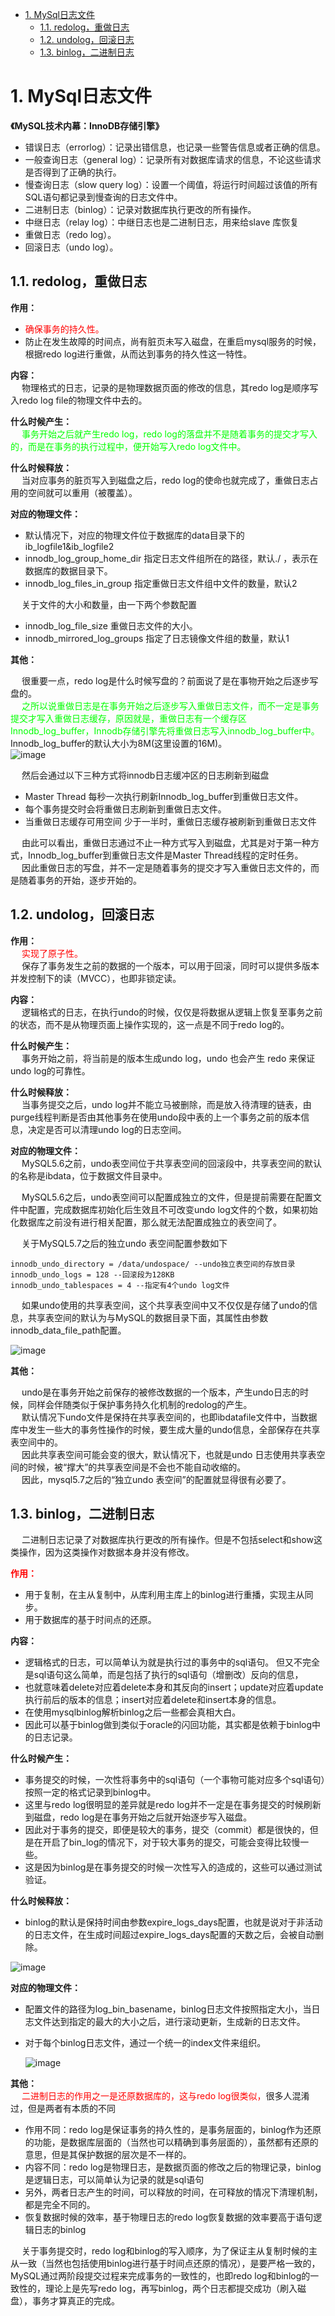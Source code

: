 

<!-- TOC -->

- [1. MySql日志文件](#1-mysql日志文件)
    - [1.1. redolog，重做日志](#11-redolog重做日志)
    - [1.2. undolog，回滚日志](#12-undolog回滚日志)
    - [1.3. binlog，二进制日志](#13-binlog二进制日志)

<!-- /TOC -->


# 1. MySql日志文件  
**《MySQL技术内幕：InnoDB存储引擎》**  

* 错误日志（errorlog）：记录出错信息，也记录一些警告信息或者正确的信息。
* 一般查询日志（general log）：记录所有对数据库请求的信息，不论这些请求是否得到了正确的执行。
* 慢查询日志（slow query log）：设置一个阈值，将运行时间超过该值的所有SQL语句都记录到慢查询的日志文件中。
* 二进制日志（binlog）：记录对数据库执行更改的所有操作。
* 中继日志（relay log）：中继日志也是二进制日志，用来给slave 库恢复
* 重做日志（redo log）。
* 回滚日志（undo log）。

<!-- 
1.1. 事务日志
1.1.1. 事务日志简介  
&emsp; InnoDB 使用日志来减少提交事务时的开销。因为日志中已经记录了事务，就无须在每个事务提交时把缓冲池的脏块刷新(flush)到磁盘中。  
&emsp; 事务修改的数据和索引通常会映射到表空间的随机位置，所以刷新这些变更到磁盘需要很多随机 IO。  
&emsp; InnoDB 假设使用常规磁盘，随机IO比顺序IO昂贵得多，因为一个IO请求需要时间把磁头移到正确的位置，然后等待磁盘上读出需要的部分，再转到开始位置。  
&emsp; InnoDB用日志把随机IO变成顺序IO。一旦日志安全写到磁盘，事务就持久化了，即使断电了，InnoDB可以重放日志并且恢复已经提交的事务。  
&emsp; InnoDB 使用一个后台线程智能地刷新这些变更到数据文件。这个线程可以批量组合写入，使得数据写入更顺序，以提高效率。  
&emsp; 事务日志可以帮助提高事务效率：  

* 使用事务日志，存储引擎在修改表的数据时只需要修改其内存拷贝，再把该修改行为记录到持久在硬盘上的事务日志中，而不用每次都将修改的数据本身持久到磁盘。  
* 事务日志采用的是追加的方式，因此写日志的操作是磁盘上一小块区域内的顺序I/O，而不像随机I/O需要在磁盘的多个地方移动磁头，所以采用事务日志的方式相对来说要快得多。  
* 事务日志持久以后，内存中被修改的数据在后台可以慢慢刷回到磁盘。  
* 如果数据的修改已经记录到事务日志并持久化，但数据本身没有写回到磁盘，此时系统崩溃，存储引擎在重启时能够自动恢复这一部分修改的数据。  

&emsp; 目前来说，大多数存储引擎都是这样实现的，通常称之为预写式日志（Write-Ahead Logging），修改数据需要写两次磁盘。  
-->

## 1.1. redolog，重做日志
<!--
* redo log（重做日志） 实现持久化  
&emsp; 在innoDB的存储引擎中，事务日志通过重做(redo)日志和innoDB存储引擎的日志缓冲(InnoDB Log Buffer)实现。<font color = "red">事务开启时，事务中的操作，都会先写入存储引擎的日志缓冲中，在事务提交之前，这些缓冲的日志都需要提前刷新到磁盘上持久化，</font>这就是DBA们口中常说的“日志先行”(Write-Ahead Logging)。<font color = "red">当事务提交之后，在Buffer Pool中映射的数据文件才会慢慢刷新到磁盘。</font>此时如果数据库崩溃或者宕机，那么当系统重启进行恢复时，就可以根据redo log中记录的日志，把数据库恢复到崩溃前的一个状态。未完成的事务，可以继续提交，也可以选择回滚，这基于恢复的策略而定。  
&emsp; 在系统启动的时候，就已经为redo log分配了一块连续的存储空间，以顺序追加的方式记录Redo Log，通过顺序IO来改善性能。所有的事务共享redo log的存储空间，它们的Redo Log按语句的执行顺序，依次交替的记录在一起。  
-->

**作用：**  

* <font color = "red">确保事务的持久性。</font>  
* 防止在发生故障的时间点，尚有脏页未写入磁盘，在重启mysql服务的时候，根据redo log进行重做，从而达到事务的持久性这一特性。  

**内容：**  
&emsp; 物理格式的日志，记录的是物理数据页面的修改的信息，其redo log是顺序写入redo log file的物理文件中去的。  

**什么时候产生：**  
&emsp; <font color = "lime">事务开始之后就产生redo log，redo log的落盘并不是随着事务的提交才写入的，而是在事务的执行过程中，便开始写入redo log文件中。</font>  

**什么时候释放：**  
&emsp; 当对应事务的脏页写入到磁盘之后，redo log的使命也就完成了，重做日志占用的空间就可以重用（被覆盖）。  

**对应的物理文件：**  

* 默认情况下，对应的物理文件位于数据库的data目录下的ib_logfile1&ib_logfile2  
* innodb_log_group_home_dir 指定日志文件组所在的路径，默认./ ，表示在数据库的数据目录下。  
* innodb_log_files_in_group 指定重做日志文件组中文件的数量，默认2  

&emsp; 关于文件的大小和数量，由一下两个参数配置  

* innodb_log_file_size 重做日志文件的大小。  
* innodb_mirrored_log_groups 指定了日志镜像文件组的数量，默认1  

**其他：**  

&emsp; 很重要一点，redo log是什么时候写盘的？前面说了是在事物开始之后逐步写盘的。  
&emsp; <font color = "lime">之所以说重做日志是在事务开始之后逐步写入重做日志文件，而不一定是事务提交才写入重做日志缓存，原因就是，重做日志有一个缓存区Innodb_log_buffer，Innodb存储引擎先将重做日志写入innodb_log_buffer中。</font>Innodb_log_buffer的默认大小为8M(这里设置的16M)。  
    ![image](https://gitee.com/wt1814/pic-host/raw/master/images/SQL/sql-80.png)  

&emsp; 然后会通过以下三种方式将innodb日志缓冲区的日志刷新到磁盘

* Master Thread 每秒一次执行刷新Innodb_log_buffer到重做日志文件。  
* 每个事务提交时会将重做日志刷新到重做日志文件。  
* 当重做日志缓存可用空间 少于一半时，重做日志缓存被刷新到重做日志文件  

&emsp; 由此可以看出，重做日志通过不止一种方式写入到磁盘，尤其是对于第一种方式，Innodb_log_buffer到重做日志文件是Master Thread线程的定时任务。  
&emsp; 因此重做日志的写盘，并不一定是随着事务的提交才写入重做日志文件的，而是随着事务的开始，逐步开始的。  


## 1.2. undolog，回滚日志

<!-- 
* undo log（回滚日志）  实现原子性  
&emsp; undo log 主要为事务的回滚服务。在事务执行的过程中，除了记录redo log，还会记录一定量的undo log。<font color = "red">undo log记录了数据在每个操作前的状态，如果事务执行过程中需要回滚，就可以根据undo log进行回滚操作。</font>单个事务的回滚，只会回滚当前事务做的操作，并不会影响到其他的事务做的操作。  
&emsp; Undo记录的是已部分完成并且写入硬盘的未完成的事务，默认情况下回滚日志是记录下表空间中的（共享表空间或者独享表空间）  

&emsp; 二种日志均可以视为一种恢复操作，redo_log是恢复提交事务修改的页操作，而undo_log是回滚行记录到特定版本。二者记录的内容也不同，redo_log是物理日志，记录页的物理修改操作，而undo_log是逻辑日志，根据每行记录进行记录。  
-->

**作用：**   
&emsp; <font color = "red">实现了原子性。</font>   
&emsp; 保存了事务发生之前的数据的一个版本，可以用于回滚，同时可以提供多版本并发控制下的读（MVCC），也即非锁定读。  

**内容：**  
&emsp; 逻辑格式的日志，在执行undo的时候，仅仅是将数据从逻辑上恢复至事务之前的状态，而不是从物理页面上操作实现的，这一点是不同于redo log的。  

**什么时候产生：**  
&emsp; 事务开始之前，将当前是的版本生成undo log，undo 也会产生 redo 来保证undo log的可靠性。  

**什么时候释放：**  
&emsp; 当事务提交之后，undo log并不能立马被删除，而是放入待清理的链表，由purge线程判断是否由其他事务在使用undo段中表的上一个事务之前的版本信息，决定是否可以清理undo log的日志空间。  

**对应的物理文件：**  
&emsp; MySQL5.6之前，undo表空间位于共享表空间的回滚段中，共享表空间的默认的名称是ibdata，位于数据文件目录中。  

&emsp; MySQL5.6之后，undo表空间可以配置成独立的文件，但是提前需要在配置文件中配置，完成数据库初始化后生效且不可改变undo log文件的个数，如果初始化数据库之前没有进行相关配置，那么就无法配置成独立的表空间了。  

&emsp; 关于MySQL5.7之后的独立undo 表空间配置参数如下

    innodb_undo_directory = /data/undospace/ --undo独立表空间的存放目录
    innodb_undo_logs = 128 --回滚段为128KB
    innodb_undo_tablespaces = 4 --指定有4个undo log文件

&emsp; 如果undo使用的共享表空间，这个共享表空间中又不仅仅是存储了undo的信息，共享表空间的默认为与MySQL的数据目录下面，其属性由参数innodb_data_file_path配置。  

![image](https://gitee.com/wt1814/pic-host/raw/master/images/SQL/sql-81.png)  


**其他：**  

&emsp; undo是在事务开始之前保存的被修改数据的一个版本，产生undo日志的时候，同样会伴随类似于保护事务持久化机制的redolog的产生。  
&emsp; 默认情况下undo文件是保持在共享表空间的，也即ibdatafile文件中，当数据库中发生一些大的事务性操作的时候，要生成大量的undo信息，全部保存在共享表空间中的。  
&emsp; 因此共享表空间可能会变的很大，默认情况下，也就是undo 日志使用共享表空间的时候，被“撑大”的共享表空间是不会也不能自动收缩的。  
&emsp; 因此，mysql5.7之后的“独立undo 表空间”的配置就显得很有必要了。  



## 1.3. binlog，二进制日志  
&emsp; 二进制日志记录了对数据库执行更改的所有操作。但是不包括select和show这类操作，因为这类操作对数据本身并没有修改。  

**<font color = "red">作用：</font>**  

* 用于复制，在主从复制中，从库利用主库上的binlog进行重播，实现主从同步。
* 用于数据库的基于时间点的还原。

**内容：**

* 逻辑格式的日志，可以简单认为就是执行过的事务中的sql语句。
但又不完全是sql语句这么简单，而是包括了执行的sql语句（增删改）反向的信息，
* 也就意味着delete对应着delete本身和其反向的insert；update对应着update执行前后的版本的信息；insert对应着delete和insert本身的信息。
* 在使用mysqlbinlog解析binlog之后一些都会真相大白。
* 因此可以基于binlog做到类似于oracle的闪回功能，其实都是依赖于binlog中的日志记录。

**什么时候产生：**

* 事务提交的时候，一次性将事务中的sql语句（一个事物可能对应多个sql语句）按照一定的格式记录到binlog中。
* 这里与redo log很明显的差异就是redo log并不一定是在事务提交的时候刷新到磁盘，redo log是在事务开始之后就开始逐步写入磁盘。
* 因此对于事务的提交，即便是较大的事务，提交（commit）都是很快的，但是在开启了bin_log的情况下，对于较大事务的提交，可能会变得比较慢一些。
* 这是因为binlog是在事务提交的时候一次性写入的造成的，这些可以通过测试验证。

**什么时候释放：**

* binlog的默认是保持时间由参数expire_logs_days配置，也就是说对于非活动的日志文件，在生成时间超过expire_logs_days配置的天数之后，会被自动删除。

![image](https://gitee.com/wt1814/pic-host/raw/master/images/SQL/sql-82.png)  


**对应的物理文件：**

* 配置文件的路径为log_bin_basename，binlog日志文件按照指定大小，当日志文件达到指定的最大的大小之后，进行滚动更新，生成新的日志文件。
* 对于每个binlog日志文件，通过一个统一的index文件来组织。

    ![image](https://gitee.com/wt1814/pic-host/raw/master/images/SQL/sql-83.png)  

**其他：**  
&emsp; <font color = "red">二进制日志的作用之一是还原数据库的，这与redo log很类似，</font>很多人混淆过，但是两者有本质的不同  

* 作用不同：redo log是保证事务的持久性的，是事务层面的，binlog作为还原的功能，是数据库层面的（当然也可以精确到事务层面的），虽然都有还原的意思，但是其保护数据的层次是不一样的。
* 内容不同：redo log是物理日志，是数据页面的修改之后的物理记录，binlog是逻辑日志，可以简单认为记录的就是sql语句
* 另外，两者日志产生的时间，可以释放的时间，在可释放的情况下清理机制，都是完全不同的。
* 恢复数据时候的效率，基于物理日志的redo log恢复数据的效率要高于语句逻辑日志的binlog

&emsp; 关于事务提交时，redo log和binlog的写入顺序，为了保证主从复制时候的主从一致（当然也包括使用binlog进行基于时间点还原的情况），是要严格一致的，MySQL通过两阶段提交过程来完成事务的一致性的，也即redo log和binlog的一致性的，理论上是先写redo log，再写binlog，两个日志都提交成功（刷入磁盘），事务才算真正的完成。


